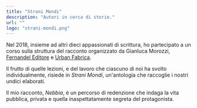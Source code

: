 ```yaml
---
title: "Strani Mondi"
description: "Autori in cerca di storie."
url: ""
logo: "strani-mondi.png"
---
```


Nel 2018, insieme ad altri dieci appassionati di scrittura, ho partecipato a un corso sulla struttura del racconto organizzato da Gianluca Morozzi, [Fernandel Editore](https://www.fernandel.it) e [Urban Fabrica](https://www.urbanfabrica.com).

Il frutto di quelle lezioni, e del lavoro che ciascuno di noi ha svolto individualmente, risiede in *Strani Mondi*, un'antologia che raccoglie i nostri undici elaborati.

Il mio racconto, *Nebbia*, è un percorso di redenzione che indaga la vita pubblica, privata e quella inaspettatamente segreta del protagonista.
